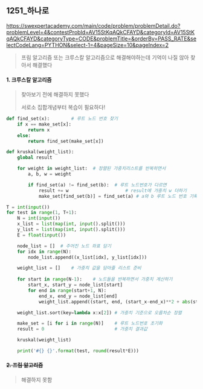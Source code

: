 ## 1251_하나로
https://swexpertacademy.com/main/code/problem/problemDetail.do?problemLevel=4&contestProbId=AV15StKqAQkCFAYD&categoryId=AV15StKqAQkCFAYD&categoryType=CODE&problemTitle=&orderBy=PASS_RATE&selectCodeLang=PYTHON&select-1=4&pageSize=10&pageIndex=2
> 프림 알고리즘 또는 크루스칼 알고리즘으로 해결해야하는데 기억이 나질 않아 찾아서 해결했다

#### 1. 크루스칼 알고리즘
> 찾아보기 전에 해결하지 못했다
>
> 서로소 집합개념부터 복습이 필요하다!

```python
def find_set(x):        # 루트 노드 번호 찾기
    if x == make_set[x]:
        return x
    else:
        return find_set(make_set[x])

def kruskal(weight_list):   
    global result

    for weight in weight_list:  # 정렬된 가중치리스트를 반복하면서
        a, b, w = weight

        if find_set(a) != find_set(b):  # 루트 노드번호가 다르면 
            result += w                     # result에 가중치 w 더하기
            make_set[find_set(b)] = find_set(a) # a와 b 루트 노드 번호 기록하기

T = int(input())
for test in range(1, T+1):
    N = int(input())
    x_list = list(map(int, input().split()))
    y_list = list(map(int, input().split()))    
    E = float(input())

    node_list = []  # 주어진 노드 좌표 담기
    for idx in range(N):
        node_list.append((x_list[idx], y_list[idx]))

    weight_list = []    # 가중치 값을 담아줄 리스트 준비
    
    for start in range(N-1):    # 노드들을 반복하면서 가중치 계산하기
        start_x, start_y = node_list[start]
        for end in range(start+1, N):
            end_x, end_y = node_list[end]
            weight_list.append((start, end, (start_x-end_x)**2 + abs(start_y-end_y)**2))

    weight_list.sort(key=lambda x:x[2]) # 가중치 기준으로 오름차순 정렬

    make_set = [i for i in range(N)]    # 루트 노드번호 초기화
    result = 0                          # 가중치 결과값

    kruskal(weight_list)

    print('#{} {}'.format(test, round(result*E)))
```



#### ~~2. 프림 알고리즘~~

> 해결하지 못함
